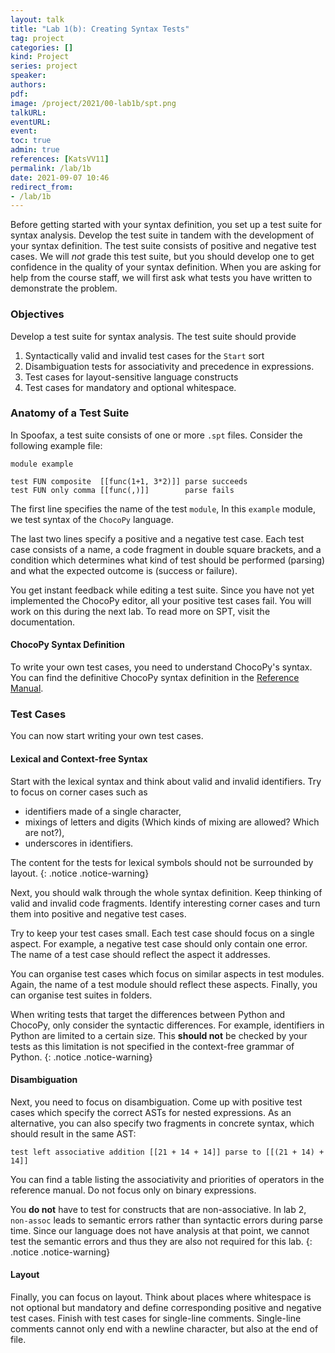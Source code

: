 ```yaml
---
layout: talk
title: "Lab 1(b): Creating Syntax Tests"
tag: project
categories: []
kind: Project
series: project
speaker:
authors:
pdf:
image: /project/2021/00-lab1b/spt.png
talkURL:
eventURL:
event:
toc: true
admin: true
references: [KatsVV11]
permalink: /lab/1b
date: 2021-09-07 10:46
redirect_from:
- /lab/1b
---
```


Before getting started with your syntax definition, you set up a test suite for syntax analysis.
Develop the test suite in tandem with the development of your syntax definition.
The test suite consists of positive and negative test cases.
We will _not_ grade this test suite, but you should develop one to get confidence in the quality of your syntax definition.
When you are asking for help from the course staff, we will first ask what tests you have written to demonstrate the problem.

### Objectives

Develop a test suite for syntax analysis.
The test suite should provide

1. Syntactically valid and invalid test cases for the `Start` sort
2. Disambiguation tests for associativity and precedence in expressions.
3. Test cases for layout-sensitive language constructs
4. Test cases for mandatory and optional whitespace.

### Anatomy of a Test Suite

In Spoofax, a test suite consists of one or more `.spt` files.
Consider the following example file:

```
module example

test FUN composite  [[func(1+1, 3*2)]] parse succeeds
test FUN only comma [[func(,)]]        parse fails
```

The first line specifies the name of the test `module`,
In this `example` module, we test syntax of the `ChocoPy` language.

The last two lines specify a positive and a negative test case.
Each test case consists of
  a name,
  a code fragment in double square brackets, and
  a condition which determines
  what kind of test should be performed (parsing) and
  what the expected outcome is (success or failure).

You get instant feedback while editing a test suite.
Since you have not yet implemented the ChocoPy editor, all your positive test cases fail.
You will work on this during the next lab.
To read more on SPT, visit the documentation.

#### ChocoPy Syntax Definition

To write your own test cases, you need to understand ChocoPy's syntax.
You can find the definitive ChocoPy syntax definition in the [Reference Manual](/project/lab/0b).

### Test Cases

You can now start writing your own test cases.

#### Lexical and Context-free Syntax

Start with the lexical syntax and think about valid and invalid identifiers.
Try to focus on corner cases such as

* identifiers made of a single character,
* mixings of letters and digits (Which kinds of mixing are allowed? Which are not?),
* underscores in identifiers.

The content for the tests for lexical symbols should not be surrounded by layout.
{: .notice .notice-warning}

Next, you should walk through the whole syntax definition.
Keep thinking of valid and invalid code fragments.
Identify interesting corner cases and turn them into positive and negative test cases.

Try to keep your test cases small.
Each test case should focus on a single aspect.
For example, a negative test case should only contain one error.
The name of a test case should reflect the aspect it addresses.

You can organise test cases which focus on similar aspects in test modules.
Again, the name of a test module should reflect these aspects.
Finally, you can organise test suites in folders.

When writing tests that target the differences between Python and ChocoPy, only consider the syntactic differences.
For example, identifiers in Python are limited to a certain size.
This **should not** be checked by your tests as this limitation is not specified in the context-free grammar of Python.
{: .notice .notice-warning}

#### Disambiguation

Next, you need to focus on disambiguation.
Come up with positive test cases which specify the correct ASTs for nested expressions.
As an alternative, you can also specify two fragments in concrete syntax, which should result in the same AST:

```
test left associative addition [[21 + 14 + 14]] parse to [[(21 + 14) + 14]]
```

You can find a table listing the associativity and priorities of operators in the reference manual.
Do not focus only on binary expressions.

You **do not** have to test for constructs that are non-associative. In lab 2, `non-assoc` leads to semantic errors rather than syntactic errors during parse time. Since our language does not have analysis at that point, we cannot test the semantic errors and thus they are also not required for this lab.
{: .notice .notice-warning}

#### Layout

Finally, you can focus on layout.
Think about places where whitespace is not optional but mandatory and define corresponding positive and negative test cases.
Finish with test cases for single-line comments.
Single-line comments cannot only end with a newline character, but also at the end of file.
